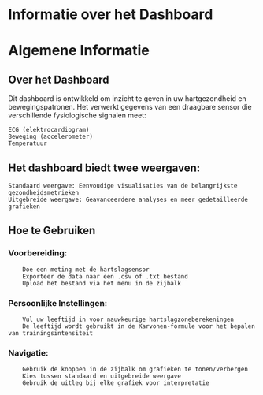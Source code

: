 # Informatie over het Dashboard
# Algemene Informatie
## Over het Dashboard

Dit dashboard is ontwikkeld om inzicht te geven in uw hartgezondheid en bewegingspatronen. Het verwerkt gegevens van een draagbare sensor die verschillende fysiologische signalen meet:

    ECG (elektrocardiogram)
    Beweging (accelerometer)
    Temperatuur

## Het dashboard biedt twee weergaven:

    Standaard weergave: Eenvoudige visualisaties van de belangrijkste gezondheidsmetrieken
    Uitgebreide weergave: Geavanceerdere analyses en meer gedetailleerde grafieken

## Hoe te Gebruiken

   ### Voorbereiding:
        Doe een meting met de hartslagsensor
        Exporteer de data naar een .csv of .txt bestand
        Upload het bestand via het menu in de zijbalk

   ### Persoonlijke Instellingen:
        Vul uw leeftijd in voor nauwkeurige hartslagzoneberekeningen
        De leeftijd wordt gebruikt in de Karvonen-formule voor het bepalen van trainingsintensiteit

   ### Navigatie:
        Gebruik de knoppen in de zijbalk om grafieken te tonen/verbergen
        Kies tussen standaard en uitgebreide weergave
        Gebruik de uitleg bij elke grafiek voor interpretatie

